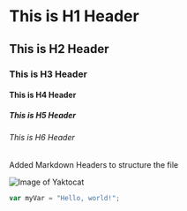 # This is H1 Header

## This is H2 Header

### This is H3 Header

#### This is H4 Header

##### This is H5 Header

###### This is H6 Header

Added Markdown Headers to structure the file

![Image of Yaktocat](https://octodex.github.com/images/yaktocat.png)

``` javascript
var myVar = "Hello, world!";
```
